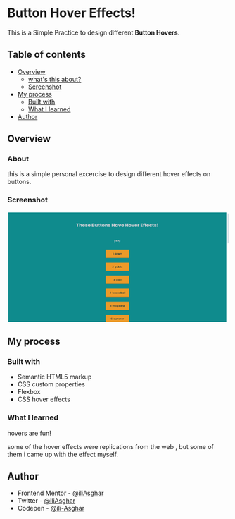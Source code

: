 # Button Hover Effects!

This is a Simple Practice to design different **Button Hovers**.

## Table of contents

- [Overview](#overview)
  - [what's this about?](#about)
  - [Screenshot](#screenshot)
- [My process](#my-process)
  - [Built with](#built-with)
  - [What I learned](#what-i-learned)
- [Author](#author)

## Overview

### About

this is a simple personal excercise to design different hover effects on buttons.
### Screenshot

![Desktop-preview](./screenshots/Opera%20Snapshot_2024-04-06_101612_127.0.0.1.png)

## My process

### Built with

- Semantic HTML5 markup
- CSS custom properties
- Flexbox
- CSS hover effects

### What I learned

hovers are fun!

some of the hover effects were replications from the web , but some of them i came up with the effect myself.

## Author

- Frontend Mentor - [@iliAsghar](https://www.frontendmentor.io/profile/iliAsghar)
- Twitter - [@iliAsghar](https://www.twitter.com/iliAsghar)
- Codepen - [@ili-Asghar](https://codepen.io/ili-Asghar)